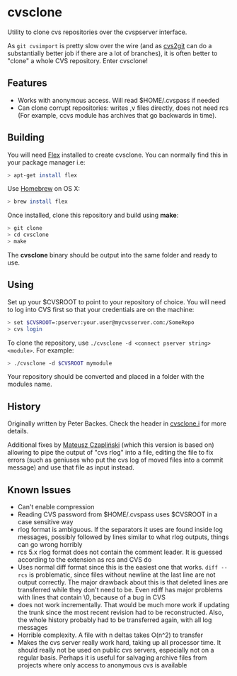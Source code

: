 # cvsclone

Utility to clone cvs repositories over the cvspserver interface.

As ```git cvsimport``` is pretty slow over the wire (and as [cvs2git](http://cvs2svn.tigris.org/cvs2git.html) can do a substantially better job if there are a lot of branches), it is often better to "clone" a whole CVS repository. Enter cvsclone!

## Features

- Works with anonymous access. Will read $HOME/.cvspass if needed
- Can clone corrupt repositories: writes ,v files directly, does not need rcs (For example, ccvs module has archives that go backwards in time).

## Building

You will need [Flex](http://flex.sourceforge.net/) installed to create cvsclone. You can normally find this in your package manager i.e:

```bash
> apt-get install flex
```

Use [Homebrew](http://brew.sh/) on OS X:
```bash
> brew install flex
```

Once installed, clone this repository and build using **make**:

```bash
> git clone
> cd cvsclone
> make
```

The **cvsclone** binary should be output into the same folder and ready to use.

## Using

Set up your $CVSROOT to point to your repository of choice. You will need to log into CVS first so that your credentials are on the machine:

```bash
> set $CVSROOT=:pserver:your.user@mycvsserver.com:/SomeRepo
> cvs login
```

To clone the repository, use ```./cvsclone -d <connect pserver string> <module>```. For example:

```bash
> ./cvsclone -d $CVSROOT mymodule
```

Your repository should be converted and placed in a folder with the modules name.

## History

Originally written by Peter Backes. Check the header in [cvsclone.i](./cvsclone.i) for more details.

Additional fixes by [Mateusz Czapliński](https://github.com/akavel/cvsclone) (which this version is based on) allowing to pipe the output of "cvs rlog" into a file, editing the file to fix errors (such as geniuses who put the cvs log of moved files into a commit message) and use that file as input instead.

## Known Issues

- Can't enable compression
- Reading CVS password from $HOME/.cvspass uses $CVSROOT in a case sensitive way
- rlog format is ambiguous. If the separators it uses are found inside log messages, possibly followed by lines similar to what rlog outputs, things can go wrong horribly
- rcs 5.x rlog format does not contain the comment leader. It is guessed according to the extension as rcs and CVS do
- Uses normal diff format since this is the easiest one that works. ```diff --rcs``` is problematic, since files without newline at the last line are not output correctly. The major drawback about this is that deleted lines are transferred while they don't need to be. Even rdiff has major problems with lines that contain \0, because of a bug in CVS
- does not work incrementally. That would be much more work if updating the trunk since the most recent revision had to be reconstructed.  Also, the whole history probably had to be transferred again, with all log messages
- Horrible complexity. A file with n deltas takes O(n^2) to transfer
- Makes the cvs server really work hard, taking up all processor time. It should really not be used on public cvs servers, especially not on a regular basis. Perhaps it is useful for salvaging archive files from projects where only access to anonymous cvs is available
